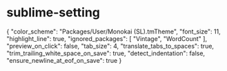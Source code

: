 sublime-setting
===============
{
	"color_scheme": "Packages/User/Monokai (SL).tmTheme",
	"font_size": 11,
	"highlight_line": true,
	"ignored_packages":
	[
		"Vintage",
		"WordCount"
	],
	"preview_on_click": false,
	"tab_size": 4,
	"translate_tabs_to_spaces": true,
	"trim_trailing_white_space_on_save": true,
	"detect_indentation": false,
    "ensure_newline_at_eof_on_save": true
}
